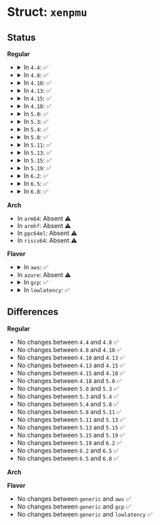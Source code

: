 # Struct: <code>xenpmu</code>

## Status
<b>Regular</b>
<ul>
<li>
<details>
<summary>In <code>4.4</code>: ✅</summary>

```c
struct xenpmu {
    struct xen_pmu_data *xenpmu_data;
    uint8_t flags;
};
```
</details>
</li>
<li>
<details>
<summary>In <code>4.8</code>: ✅</summary>

```c
struct xenpmu {
    struct xen_pmu_data *xenpmu_data;
    uint8_t flags;
};
```
</details>
</li>
<li>
<details>
<summary>In <code>4.10</code>: ✅</summary>

```c
struct xenpmu {
    struct xen_pmu_data *xenpmu_data;
    uint8_t flags;
};
```
</details>
</li>
<li>
<details>
<summary>In <code>4.13</code>: ✅</summary>

```c
struct xenpmu {
    struct xen_pmu_data *xenpmu_data;
    uint8_t flags;
};
```
</details>
</li>
<li>
<details>
<summary>In <code>4.15</code>: ✅</summary>

```c
struct xenpmu {
    struct xen_pmu_data *xenpmu_data;
    uint8_t flags;
};
```
</details>
</li>
<li>
<details>
<summary>In <code>4.18</code>: ✅</summary>

```c
struct xenpmu {
    struct xen_pmu_data *xenpmu_data;
    uint8_t flags;
};
```
</details>
</li>
<li>
<details>
<summary>In <code>5.0</code>: ✅</summary>

```c
struct xenpmu {
    struct xen_pmu_data *xenpmu_data;
    uint8_t flags;
};
```
</details>
</li>
<li>
<details>
<summary>In <code>5.3</code>: ✅</summary>

```c
struct xenpmu {
    struct xen_pmu_data *xenpmu_data;
    uint8_t flags;
};
```
</details>
</li>
<li>
<details>
<summary>In <code>5.4</code>: ✅</summary>

```c
struct xenpmu {
    struct xen_pmu_data *xenpmu_data;
    uint8_t flags;
};
```
</details>
</li>
<li>
<details>
<summary>In <code>5.8</code>: ✅</summary>

```c
struct xenpmu {
    struct xen_pmu_data *xenpmu_data;
    uint8_t flags;
};
```
</details>
</li>
<li>
<details>
<summary>In <code>5.11</code>: ✅</summary>

```c
struct xenpmu {
    struct xen_pmu_data *xenpmu_data;
    uint8_t flags;
};
```
</details>
</li>
<li>
<details>
<summary>In <code>5.13</code>: ✅</summary>

```c
struct xenpmu {
    struct xen_pmu_data *xenpmu_data;
    uint8_t flags;
};
```
</details>
</li>
<li>
<details>
<summary>In <code>5.15</code>: ✅</summary>

```c
struct xenpmu {
    struct xen_pmu_data *xenpmu_data;
    uint8_t flags;
};
```
</details>
</li>
<li>
<details>
<summary>In <code>5.19</code>: ✅</summary>

```c
struct xenpmu {
    struct xen_pmu_data *xenpmu_data;
    uint8_t flags;
};
```
</details>
</li>
<li>
<details>
<summary>In <code>6.2</code>: ✅</summary>

```c
struct xenpmu {
    struct xen_pmu_data *xenpmu_data;
    uint8_t flags;
};
```
</details>
</li>
<li>
<details>
<summary>In <code>6.5</code>: ✅</summary>

```c
struct xenpmu {
    struct xen_pmu_data *xenpmu_data;
    uint8_t flags;
};
```
</details>
</li>
<li>
<details>
<summary>In <code>6.8</code>: ✅</summary>

```c
struct xenpmu {
    struct xen_pmu_data *xenpmu_data;
    uint8_t flags;
};
```
</details>
</li>
</ul>
<b>Arch</b>
<ul>
<li>
In <code>arm64</code>: Absent ⚠️
</li>
<li>
In <code>armhf</code>: Absent ⚠️
</li>
<li>
In <code>ppc64el</code>: Absent ⚠️
</li>
<li>
In <code>riscv64</code>: Absent ⚠️
</li>
</ul>
<b>Flavor</b>
<ul>
<li>
<details>
<summary>In <code>aws</code>: ✅</summary>

```c
struct xenpmu {
    struct xen_pmu_data *xenpmu_data;
    uint8_t flags;
};
```
</details>
</li>
<li>
In <code>azure</code>: Absent ⚠️
</li>
<li>
<details>
<summary>In <code>gcp</code>: ✅</summary>

```c
struct xenpmu {
    struct xen_pmu_data *xenpmu_data;
    uint8_t flags;
};
```
</details>
</li>
<li>
<details>
<summary>In <code>lowlatency</code>: ✅</summary>

```c
struct xenpmu {
    struct xen_pmu_data *xenpmu_data;
    uint8_t flags;
};
```
</details>
</li>
</ul>

## Differences
<b>Regular</b>
<ul>
<li>
No changes between <code>4.4</code> and <code>4.8</code> ✅
</li>
<li>
No changes between <code>4.8</code> and <code>4.10</code> ✅
</li>
<li>
No changes between <code>4.10</code> and <code>4.13</code> ✅
</li>
<li>
No changes between <code>4.13</code> and <code>4.15</code> ✅
</li>
<li>
No changes between <code>4.15</code> and <code>4.18</code> ✅
</li>
<li>
No changes between <code>4.18</code> and <code>5.0</code> ✅
</li>
<li>
No changes between <code>5.0</code> and <code>5.3</code> ✅
</li>
<li>
No changes between <code>5.3</code> and <code>5.4</code> ✅
</li>
<li>
No changes between <code>5.4</code> and <code>5.8</code> ✅
</li>
<li>
No changes between <code>5.8</code> and <code>5.11</code> ✅
</li>
<li>
No changes between <code>5.11</code> and <code>5.13</code> ✅
</li>
<li>
No changes between <code>5.13</code> and <code>5.15</code> ✅
</li>
<li>
No changes between <code>5.15</code> and <code>5.19</code> ✅
</li>
<li>
No changes between <code>5.19</code> and <code>6.2</code> ✅
</li>
<li>
No changes between <code>6.2</code> and <code>6.5</code> ✅
</li>
<li>
No changes between <code>6.5</code> and <code>6.8</code> ✅
</li>
</ul>
<b>Arch</b>
<ul>
</ul>
<b>Flavor</b>
<ul>
<li>
No changes between <code>generic</code> and <code>aws</code> ✅
</li>
<li>
No changes between <code>generic</code> and <code>gcp</code> ✅
</li>
<li>
No changes between <code>generic</code> and <code>lowlatency</code> ✅
</li>
</ul>
